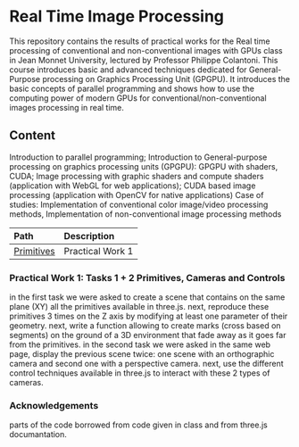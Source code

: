 # Real Time Image Processing

This repository contains the results of practical works for the Real time processing of conventional and non-conventional images with
GPUs class in Jean Monnet University, lectured by Professor Philippe Colantoni. 
This course introduces basic and advanced techniques dedicated for General-Purpose processing on
Graphics Processing Unit (GPGPU). It introduces the basic concepts of parallel programming and shows how
to use the computing power of modern GPUs for conventional/non-conventional images processing in real
time. 

## Content
Introduction to parallel programming; Introduction to General-purpose processing on graphics processing
units (GPGPU): GPGPU with shaders, CUDA; Image processing with graphic shaders and compute shaders
(application with WebGL for web applications); CUDA based image processing (application with OpenCV for
native applications)
Case of studies: Implementation of conventional color image/video processing methods, Implementation of
non-conventional image processing methods

| Path | Description
| :--- | :----------
| [Primitives](https://shani1610.github.io/real-time-3d-visualization/primitives/) | Practical Work 1

### Practical Work 1: Tasks 1 + 2 Primitives, Cameras and Controls

in the first task we were asked to create a scene that contains on the same plane (XY) all the primitives available in three.js. next, reproduce these primitives 3 times on the Z axis by modifying at least one parameter of their geometry. next, write a function allowing to create marks (cross based on segments) on the ground of a 3D environment that fade away as it goes far from the primitives. 
in the second task we were asked in the same web page, display the previous scene twice: one scene with an orthographic camera and second one with a perspective camera. next, use the different control techniques available in three.js to interact with these 2 types of cameras.

### Acknowledgements

parts of the code borrowed from code given in class and from three.js documantation. 






